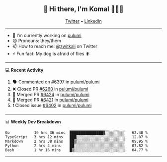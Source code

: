 <h2 align="center"> 👋 Hi there, I'm Komal 🧑🏾‍💻 </h2>
<p align="center">
    <a href="https://twitter.com/zwitkali">Twitter</a> •
    <a href="https://www.linkedin.com/in/komal-ali/">LinkedIn</a>
</p>

--------

- 🔭 I’m currently working on [pulumi](https://github.com/pulumi/pulumi)
- 😄 Pronouns: they/them
- 📫 How to reach me: [@zwitkali](https://twitter.com/zwitkali) on Twitter
- ⚡ Fun fact: My dog is afraid of flies 🪰

--------
💻 **Recent Activity**

<!--START_SECTION:activity-->
1. 🗣 Commented on [#6397](https://github.com/pulumi/pulumi/issues/6397) in [pulumi/pulumi](https://github.com/pulumi/pulumi)
2. ❌ Closed PR [#6260](https://github.com/pulumi/pulumi/pull/6260) in [pulumi/pulumi](https://github.com/pulumi/pulumi)
3. 🎉 Merged PR [#6424](https://github.com/pulumi/pulumi/pull/6424) in [pulumi/pulumi](https://github.com/pulumi/pulumi)
4. 🎉 Merged PR [#6421](https://github.com/pulumi/pulumi/pull/6421) in [pulumi/pulumi](https://github.com/pulumi/pulumi)
5. ❗️ Closed issue [#6402](https://github.com/pulumi/pulumi/issues/6402) in [pulumi/pulumi](https://github.com/pulumi/pulumi)
<!--END_SECTION:activity-->

--------

📊 **Weekly Dev Breakdown**
<!--START_SECTION:waka-->
```text
Go           16 hrs 36 mins  ███████████████▓░░░░░░░░░   62.40 % 
TypeScript   3 hrs 12 mins   ███░░░░░░░░░░░░░░░░░░░░░░   12.07 % 
Markdown     2 hrs 38 mins   ██▒░░░░░░░░░░░░░░░░░░░░░░   09.95 % 
Python       2 hrs 4 mins    ██░░░░░░░░░░░░░░░░░░░░░░░   07.82 % 
Bash         1 hr 16 mins    █▒░░░░░░░░░░░░░░░░░░░░░░░   04.77 % 
```
<!--END_SECTION:waka-->

--------
